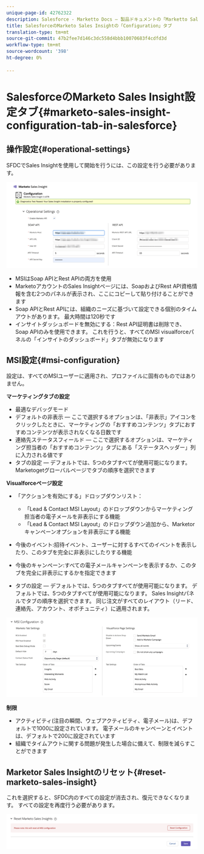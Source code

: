 ```yaml
---
unique-page-id: 42762322
description: Salesforce - Marketto Docs — 製品ドキュメントの「Marketto Sales Insight Configuration」タブ
title: SalesforceのMarketo Sales Insightの「Configuration」タブ
translation-type: tm+mt
source-git-commit: 47b2fee7d146c3dc558d4bbb10070683f4cdfd3d
workflow-type: tm+mt
source-wordcount: '398'
ht-degree: 0%

---
```



# SalesforceのMarketo Sales Insight設定タブ{#marketo-sales-insight-configuration-tab-in-salesforce}

## 操作設定{#operational-settings}

SFDCでSales Insightを使用して開始を行うには、この設定を行う必要があります。

![](assets/one.png)

* MSIはSoap APIとRest APIの両方を使用
* MarketoアカウントのSales Insightページには、SoapおよびRest API資格情報を含む2つのパネルが表示され、ここにコピーして貼り付けることができます
* Soap APIとRest APIには、組織のニーズに基づいて設定できる個別のタイムアウトがあります。 最大時間は120秒です
* インサイトダッシュボードを無効にする：Rest API証明書は削除でき、Soap APIのみを使用できます。 これを行うと、すべてのMSI visualforceパネルの「インサイトのダッシュボード」タブが無効になります

## MSI設定{#msi-configuration}

設定は、すべてのMSIユーザーに適用され、プロファイルに固有のものではありません。

**マーケティングタブの設定**

* 最適なデバッグモード
* デフォルトの非表示 — ここで選択するオプションは、「非表示」アイコンをクリックしたときに、マーケティングの「おすすめコンテンツ」タブにおすすめコンテンツが表示されなくなる日数です
* 連絡先ステータスフィールド — ここで選択するオプションは、マーケティング担当者の「おすすめコンテンツ」タブにある「ステータスヘッダー」列に入力される値です
* タブの設定 — デフォルトでは、5つのタブすべてが使用可能になります。 Marketogetグローバルページでタブの順序を選択できます

**Visualforceページ設定**

* 「アクションを有効にする」ドロップダウンリスト：

   * 「Lead &amp; Contact MSI Layout」のドロップダウンからマーケティング担当者の電子メールを非表示にする機能
   * 「Lead &amp; Contact MSI Layout」のドロップダウン追加から、Marketorキャンペーンオプションを非表示にする機能

* 今後のイベント:招待イベント、ユーザーに対するすべてのイベントを表示したり、このタブを完全に非表示にしたりする機能
* 今後のキャンペーン:すべての電子メールキャンペーンを表示するか、このタブを完全に非表示にするかを指定できます
* タブの設定 — デフォルトでは、5つのタブすべてが使用可能になります。 デフォルトでは、5つのタブすべてが使用可能になります。 Sales Insightパネルでタブの順序を選択できます。 同じ注文がすべてのレイアウト（リード、連絡先、アカウント、オポチュニティ）に適用されます。

![](assets/two.png)

**制限**

* アクティビティ(注目の瞬間、ウェブアクティビティ、電子メール)は、デフォルトで1000に設定されています。 電子メールのキャンペーンとイベントは、デフォルトで200に設定されています
* 組織でタイムアウトに関する問題が発生した場合に備えて、制限を減らすことができます

## Marketor Sales Insightのリセット{#reset-marketo-sales-insight}

これを選択すると、SFDC内のすべての設定が消去され、復元できなくなります。 すべての設定を再度行う必要があります。

![](assets/three.png)

